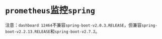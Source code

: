 # `prometheus`监控`spring`



注意：`dashboard 12464`不兼容`spring-boot-v2.0.3.RELEASE`，但兼容`spring-boot-v2.2.13.RELEASE`和`spring-boot-v2.7.2`。



